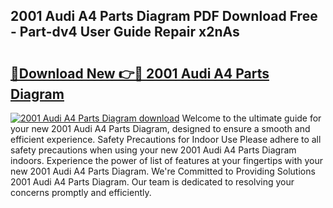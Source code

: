 ## 2001 Audi A4 Parts Diagram PDF Download Free - Part-dv4 User Guide Repair x2nAs

# <h2><a href="http://dfrpyjg.blite.top/?on=2001+Audi+A4+Parts+Diagram">🔗Download New 👉🔴 2001 Audi A4 Parts Diagram</a></h2>

[![2001 Audi A4 Parts Diagram download](https://i.imgur.com/lujVjoI.png)](http://dfrpyjg.blite.top/?on=2001+Audi+A4+Parts+Diagram)
Welcome to the ultimate guide for your new 2001 Audi A4 Parts Diagram, designed to ensure a smooth and efficient experience. Safety Precautions for Indoor Use Please adhere to all safety precautions when using your new 2001 Audi A4 Parts Diagram indoors. Experience the power of list of features at your fingertips with your new 2001 Audi A4 Parts Diagram. We're Committed to Providing Solutions 2001 Audi A4 Parts Diagram. Our team is dedicated to resolving your concerns promptly and efficiently.
